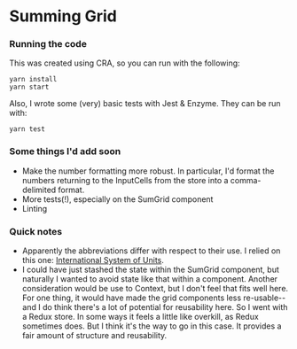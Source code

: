 # Summing Grid

### Running the code
This was created using CRA, so you can run with the following:
```
yarn install
yarn start
```

Also, I wrote some (very) basic tests with Jest & Enzyme.  They can be run with:
```
yarn test
```

### Some things I'd add soon
* Make the number formatting more robust.  In particular, I'd format the numbers returning to the InputCells from the store into a comma-delimited format.  
* More tests(!), especially on the SumGrid component  
* Linting   

### Quick notes
* Apparently the abbreviations differ with respect to their use.  I relied on this one: [International System of Units](https://en.wikipedia.org/wiki/International_System_of_Units).  
* I could have just stashed the state within the SumGrid component, but naturally I wanted to avoid state like that within a component.  Another consideration would be use to Context, but I don't feel that fits well here.  For one thing, it would have made the grid components less re-usable--and I do think there's a lot of potential for reusability here.  So I went with a Redux store.  In some ways it feels a little like overkill, as Redux sometimes does.  But I think it's the way to go in this case.  It provides a fair amount of structure and reusability.
